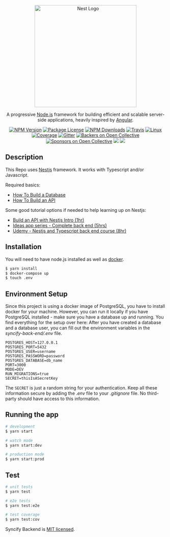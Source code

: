 <p align="center">
  <a href="http://nestjs.com/" target="blank"><img src="https://nestjs.com/img/logo_text.svg" width="320" alt="Nest Logo" /></a>
</p>

[travis-image]: https://api.travis-ci.org/nestjs/nest.svg?branch=master
[travis-url]: https://travis-ci.org/nestjs/nest
[linux-image]: https://img.shields.io/travis/nestjs/nest/master.svg?label=linux
[linux-url]: https://travis-ci.org/nestjs/nest
  
  <p align="center">A progressive <a href="http://nodejs.org" target="blank">Node.js</a> framework for building efficient and scalable server-side applications, heavily inspired by <a href="https://angular.io" target="blank">Angular</a>.</p>
    <p align="center">
<a href="https://www.npmjs.com/~nestjscore"><img src="https://img.shields.io/npm/v/@nestjs/core.svg" alt="NPM Version" /></a>
<a href="https://www.npmjs.com/~nestjscore"><img src="https://img.shields.io/npm/l/@nestjs/core.svg" alt="Package License" /></a>
<a href="https://www.npmjs.com/~nestjscore"><img src="https://img.shields.io/npm/dm/@nestjs/core.svg" alt="NPM Downloads" /></a>
<a href="https://travis-ci.org/nestjs/nest"><img src="https://api.travis-ci.org/nestjs/nest.svg?branch=master" alt="Travis" /></a>
<a href="https://travis-ci.org/nestjs/nest"><img src="https://img.shields.io/travis/nestjs/nest/master.svg?label=linux" alt="Linux" /></a>
<a href="https://coveralls.io/github/nestjs/nest?branch=master"><img src="https://coveralls.io/repos/github/nestjs/nest/badge.svg?branch=master#5" alt="Coverage" /></a>
<a href="https://gitter.im/nestjs/nestjs?utm_source=badge&utm_medium=badge&utm_campaign=pr-badge&utm_content=body_badge"><img src="https://badges.gitter.im/nestjs/nestjs.svg" alt="Gitter" /></a>
<a href="https://opencollective.com/nest#backer"><img src="https://opencollective.com/nest/backers/badge.svg" alt="Backers on Open Collective" /></a>
<a href="https://opencollective.com/nest#sponsor"><img src="https://opencollective.com/nest/sponsors/badge.svg" alt="Sponsors on Open Collective" /></a>
  <a href="https://paypal.me/kamilmysliwiec"><img src="https://img.shields.io/badge/Donate-PayPal-dc3d53.svg"/></a>
  <a href="https://twitter.com/nestframework"><img src="https://img.shields.io/twitter/follow/nestframework.svg?style=social&label=Follow"></a>
</p>
  <!--[![Backers on Open Collective](https://opencollective.com/nest/backers/badge.svg)](https://opencollective.com/nest#backer)
  [![Sponsors on Open Collective](https://opencollective.com/nest/sponsors/badge.svg)](https://opencollective.com/nest#sponsor)-->

## Description

This Repo uses [Nestjs](https://github.com/nestjs/nest) framework. It works with Typescript and/or Javascript.

Required basics:
- [How To Build a Database](https://typeorm.io/#/entities)
- [How To Build an API](https://typeorm.io/#/select-query-builder)

Some good tutorial options if needed to help learning up on Nestjs:
- [Build an API with Nestjs Intro (1hr)](https://www.youtube.com/watch?v=F_oOtaxb0L8)
- [Ideas app series - Complete back end (5hrs)](https://www.youtube.com/playlist?list=PLBeQxJQNprbiJm55q7nTAfhMmzIC8MWxc)
- [Udemy - Nestjs and Typescript back end course (8hr)](https://www.udemy.com/course/nestjs-zero-to-hero/)


## Installation
You will need to have node.js installed as well as [docker](https://docs.docker.com/engine/install/). 

```bash
$ yarn install
$ docker-compose up
$ touch .env
```

## Environment Setup 
Since this project is using a docker image of PostgreSQL, you have to install docker for your machine. However, you can run it locally if you have PostgreSQL installed - make sure you have a database up and running. You find everything for the setup over here: After you have created a database and a database user, you can fill out the environment variables in the *syncify-back-end/.env* file.

```
POSTGRES_HOST=127.0.0.1
POSTGRES_PORT=5432
POSTGRES_USER=username
POSTGRES_PASSWORD=password
POSTGRES_DATABASE=db_name
PORT=3000
MODE=DEV
RUN_MIGRATIONS=true
SECRET=thisIsASecretKey
```

The `SECRET` is just a random string for your authentication. Keep all these information secure by adding the *.env* file to your *.gitignore* file. No third-party should have access to this information.


## Running the app

```bash
# development
$ yarn start

# watch mode
$ yarn start:dev

# production mode
$ yarn start:prod
```

## Test

```bash
# unit tests
$ yarn test

# e2e tests
$ yarn test:e2e

# test coverage
$ yarn test:cov
```

Syncify Backend is [MIT licensed](LICENSE).
